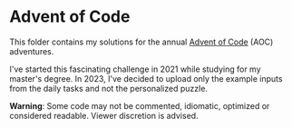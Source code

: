 # Advent of Code

This folder contains my solutions for the annual [Advent of Code](https://adventofcode.com/) (AOC) adventures.

I've started this fascinating challenge in 2021 while studying for my master's degree. In 2023, I've decided to upload
only the example inputs from the daily tasks and not the personalized puzzle.

**Warning**: Some code may not be commented, idiomatic, optimized or considered readable. Viewer discretion is advised.
